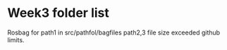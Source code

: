 # Week3 folder list
 Rosbag for path1 in src/pathfol/bagfiles
 path2,3 file size exceeded github limits.
